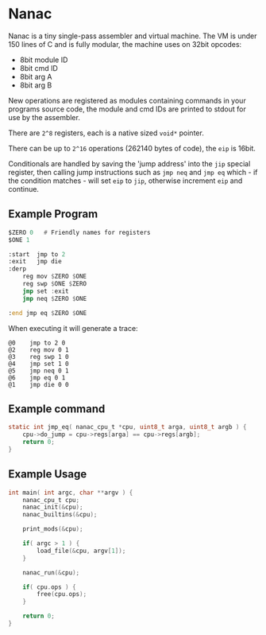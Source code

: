 # Nanac

Nanac is a tiny single-pass assembler and virtual machine. The VM is under 150 lines of C and is fully modular, the machine uses on 32bit opcodes:

 * 8bit module ID
 * 8bit cmd ID
 * 8bit arg A
 * 8bit arg B

New operations are registered as modules containing commands in your programs source code,
the module and cmd IDs are printed to stdout for use by the assembler.

There are `2^8` registers, each is a native sized `void*` pointer.

There can be up to `2^16` operations (262140 bytes of code), the `eip` is 16bit.

Conditionals are handled by saving the 'jump address' into the `jip` special register, then calling jump instructions such as `jmp neq` and `jmp eq` which - if the condition matches - will set `eip` to `jip`, otherwise increment `eip` and continue.


## Example Program

```asm
$ZERO 0   # Friendly names for registers
$ONE 1

:start	jmp to 2
:exit	jmp die
:derp
	reg mov $ZERO $ONE
	reg swp $ONE $ZERO
	jmp set :exit
	jmp neq $ZERO $ONE

:end jmp eq $ZERO $ONE

```

When executing it will generate a trace:

```
@0    jmp to 2 0
@2    reg mov 0 1
@3    reg swp 1 0
@4    jmp set 1 0
@5    jmp neq 0 1
@6    jmp eq 0 1
@1    jmp die 0 0
```

## Example command

```c
static int jmp_eq( nanac_cpu_t *cpu, uint8_t arga, uint8_t argb ) {
	cpu->do_jump = cpu->regs[arga] == cpu->regs[argb];
	return 0;
}
```

## Example Usage

```c
int main( int argc, char **argv ) {
	nanac_cpu_t cpu;
	nanac_init(&cpu);
	nanac_builtins(&cpu);

	print_mods(&cpu);

	if( argc > 1 ) {
		load_file(&cpu, argv[1]);
	}

	nanac_run(&cpu);

	if( cpu.ops ) {
		free(cpu.ops);
	}

	return 0;
}
```
